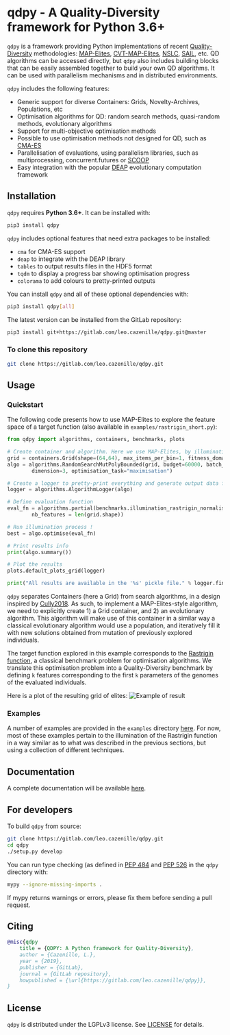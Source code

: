 # qdpy - A Quality-Diversity framework for Python 3.6+

`qdpy` is a framework providing Python implementations of recent [Quality-Diversity](https://www.frontiersin.org/articles/10.3389/frobt.2016.00040/full) methodologies: [MAP-Elites](https://arxiv.org/abs/1504.04909), [CVT-MAP-Elites](https://arxiv.org/pdf/1610.05729.pdf), [NSLC](https://arxiv.org/pdf/1610.05729.pdf), [SAIL](https://arxiv.org/pdf/1702.03713.pdf), etc.
QD algorithms can be accessed directly, but `qdpy` also includes building blocks that can be easily assembled together to build your own QD algorithms. It can be used with parallelism mechanisms and in distributed environments.

`qdpy` includes the following features:
 * Generic support for diverse Containers: Grids, Novelty-Archives, Populations, etc
 * Optimisation algorithms for QD: random search methods, quasi-random methods, evolutionary algorithms
 * Support for multi-objective optimisation methods
 * Possible to use optimisation methods not designed for QD, such as [CMA-ES](https://arxiv.org/pdf/1604.00772.pdf)
 * Parallelisation of evaluations, using parallelism libraries, such as multiprocessing, concurrent.futures or [SCOOP](https://github.com/soravux/scoop)
 * Easy integration with the popular [DEAP](https://github.com/DEAP/deap) evolutionary computation framework 


## Installation
`qdpy` requires **Python 3.6+**. It can be installed with:
```bash
pip3 install qdpy
```

`qdpy` includes optional features that need extra packages to be installed:
 * `cma` for CMA-ES support
 * `deap` to integrate with the DEAP library
 * `tables` to output results files in the HDF5 format
 * `tqdm` to display a progress bar showing optimisation progress
 * `colorama` to add colours to pretty-printed outputs

You can install `qdpy` and all of these optional dependencies with:
```bash
pip3 install qdpy[all]
```

The latest version can be installed from the GitLab repository:
```bash
pip3 install git+https://gitlab.com/leo.cazenille/qdpy.git@master
```

### To clone this repository

```bash
git clone https://gitlab.com/leo.cazenille/qdpy.git
```


## Usage

### Quickstart

The following code presents how to use MAP-Elites to explore the feature space of a target function (also available in `examples/rastrigin_short.py`):

```python
from qdpy import algorithms, containers, benchmarks, plots

# Create container and algorithm. Here we use MAP-Elites, by illuminating a Grid container by evolution.
grid = containers.Grid(shape=(64,64), max_items_per_bin=1, fitness_domain=((0., 1.),), features_domain=((0., 1.), (0., 1.)))
algo = algorithms.RandomSearchMutPolyBounded(grid, budget=60000, batch_size=500,
        dimension=3, optimisation_task="maximisation")

# Create a logger to pretty-print everything and generate output data files
logger = algorithms.AlgorithmLogger(algo)

# Define evaluation function
eval_fn = algorithms.partial(benchmarks.illumination_rastrigin_normalised,
        nb_features = len(grid.shape))

# Run illumination process !
best = algo.optimise(eval_fn)

# Print results info
print(algo.summary())

# Plot the results
plots.default_plots_grid(logger)

print("All results are available in the '%s' pickle file." % logger.final_filename)
```


`qdpy` separates Containers (here a Grid) from search algorithms, in a design inspired by [Cully2018](https://ieeexplore.ieee.org/stamp/stamp.jsp?arnumber=7959075).
As such, to implement a MAP-Elites-style algorithm, we need to explicitly create 1) a Grid container, and 2) an evolutionary algorithm.
This algorithm will make use of this container in a similar way a classical evolutionary algorithm would use a population, and iteratively fill it with new solutions
obtained from mutation of previously explored individuals.

The target function explored in this example corresponds to the [Rastrigin function](https://en.wikipedia.org/wiki/Rastrigin_function), a classical benchmark problem for optimisation algorithms.
We translate this optimisation problem into a Quality-Diversity benchmark by defining `k` features corresponding to the first `k` parameters of the genomes of the evaluated individuals.

Here is a plot of the resulting grid of elites:
![Example of result](.description/performancesGrid.png)


### Examples
A number of examples are provided in the `examples` directory [here](https://gitlab.com/leo.cazenille/qdpy/tree/master/examples).
For now, most of these examples pertain to the illumination of the Rastrigin function in a way similar as to what was described in the previous sections, but using a collection of different techniques.




## Documentation
A complete documentation will be available [here](https://leo.cazenille.gitlab.io/qdpy/).


## For developers

To build `qdpy` from source:
```bash
git clone https://gitlab.com/leo.cazenille/qdpy.git
cd qdpy
./setup.py develop
```

You can run type checking (as defined in [PEP 484](https://www.python.org/dev/peps/pep-0484/) and [PEP 526](https://www.python.org/dev/peps/pep-0526/) in the `qdpy` directory with:
```bash
mypy --ignore-missing-imports .
```

If mypy returns warnings or errors, please fix them before sending a pull request.


## Citing

```bibtex
@misc{qdpy
    title = {QDPY: A Python framework for Quality-Diversity},
    author = {Cazenille, L.},
    year = {2019},
    publisher = {GitLab},
    journal = {GitLab repository},
    howpublished = {\url{https://gitlab.com/leo.cazenille/qdpy}},
}
```


## License

`qdpy` is distributed under the LGPLv3 license. See [LICENSE](LICENSE) for details.

